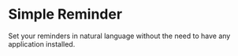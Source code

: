 # Simple Reminder

Set your reminders in natural language without the need to have any application installed.